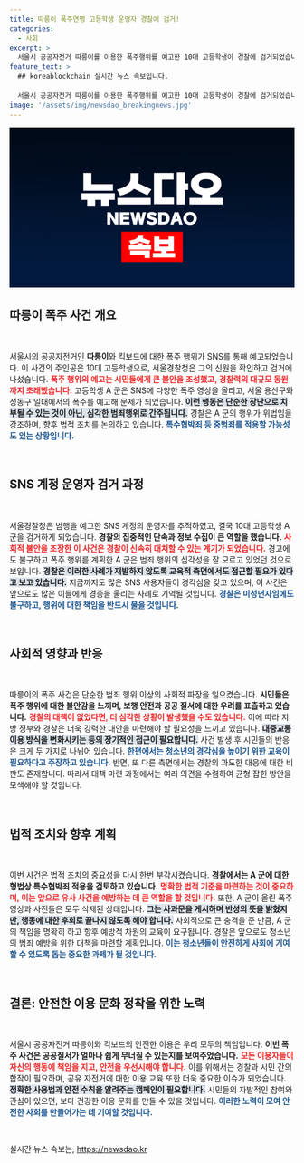 ```yaml
---
title: 따릉이 폭주연맹 고등학생 운영자 경찰에 검거!
categories:
  - 사회
excerpt: >
  서울시 공공자전거 따릉이를 이용한 폭주행위를 예고한 10대 고등학생이 경찰에 검거되었습니다. 시민 불안을 조장한 혐의로, 엄중한 처벌이 기대됩니다. 이 학생은 SNS에 모임을 공고하며 대규모 폭주를 계획했으나, 경찰의 단속으로 실행에 옮기지 못했습니다.
feature_text: >
  ## koreablockchain 실시간 뉴스 속보입니다.

  서울시 공공자전거 따릉이를 이용한 폭주행위를 예고한 10대 고등학생이 경찰에 검거되었습니다. 시민 불안을 조장한 혐의로, 엄중한 처벌이 기대됩니다. 이 학생은 SNS에 모임을 공고하며 대규모 폭주를 계획했으나, 경찰의 단속으로 실행에 옮기지 못했습니다.
image: '/assets/img/newsdao_breakingnews.jpg'
---
```


<p><img src="/assets/img/newsdao_breakingnews.jpg" alt="koreablockchain 속보" /></p>

<h2 data-ke-size="size26">따릉이 폭주 사건 개요</h2>

<p data-ke-size="size16">&nbsp;</p>

<p>서울시의 공공자전거인 <b>따릉이</b>와 킥보드에 대한 폭주 행위가 SNS를 통해 예고되었습니다. 이 사건의 주인공은 10대 고등학생으로, 서울경찰청은 그의 신원을 확인하고 검거에 나섰습니다. <b><span style="color: #ee2323;">폭주 행위의 예고는 시민들에게 큰 불안을 조성했고, 경찰력의 대규모 동원까지 초래했습니다.</span></b> 고등학생 A 군은 SNS에 다양한 폭주 영상을 올리고, 서울 용산구와 성동구 일대에서의 폭주를 예고해 문제가 되었습니다. <b><span style="background-color: #21538527;">이런 행동은 단순한 장난으로 치부될 수 있는 것이 아닌, 심각한 범죄행위로 간주됩니다.</span></b> 경찰은 A 군의 행위가 위법임을 강조하며, 향후 법적 조치를 논의하고 있습니다. <b><span style="color: #1a5490;">특수협박죄 등 중범죄를 적용할 가능성도 있는 상황입니다.</span></b></p>

<p data-ke-size="size16">&nbsp;</p>

<h2 data-ke-size="size26">SNS 계정 운영자 검거 과정</h2>

<p data-ke-size="size16">&nbsp;</p>

<p>서울경찰청은 범행을 예고한 SNS 계정의 운영자를 추적하였고, 결국 10대 고등학생 A 군을 검거하게 되었습니다. <b>경찰의 집중적인 단속과 정보 수집이 큰 역할을 했습니다.</b> <b><span style="color: #ee2323;">사회적 불안을 조장한 이 사건은 경찰이 신속히 대처할 수 있는 계기가 되었습니다.</span></b> 경고에도 불구하고 폭주 행위를 계획한 A 군은 범죄 행위의 심각성을 잘 모르고 있었던 것으로 보입니다. <b><span style="background-color: #21538527;">경찰은 이러한 사례가 재발하지 않도록 교육적 측면에서도 접근할 필요가 있다고 보고 있습니다.</span></b> 지금까지도 많은 SNS 사용자들이 경각심을 갖고 있으며, 이 사건은 앞으로도 많은 이들에게 경종을 울리는 사례로 기억될 것입니다. <b><span style="color: #1a5490;">경찰은 미성년자임에도 불구하고, 행위에 대한 책임을 반드시 물을 것입니다.</span></b></p>

<p data-ke-size="size16">&nbsp;</p>

<h2 data-ke-size="size26">사회적 영향과 반응</h2>

<p data-ke-size="size16">&nbsp;</p>

<p>따릉이의 폭주 사건은 단순한 범죄 행위 이상의 사회적 파장을 일으켰습니다. <b>시민들은 폭주 행위에 대한 불안감을 느끼며, 보행 안전과 공공 질서에 대한 우려를 표출하고 있습니다.</b> <b><span style="color: #ee2323;">경찰의 대책이 없었다면, 더 심각한 상황이 발생했을 수도 있습니다.</span></b> 이에 따라 지방 정부와 경찰은 더욱 강력한 대안을 마련해야 할 필요성을 느끼고 있습니다. <b><span style="background-color: #21538527;">대중교통 이용 방식을 변화시키는 등의 장기적인 접근이 필요합니다.</span></b> 사건 발생 후 시민들의 반응은 크게 두 가지로 나뉘어 있습니다. <b><span style="color: #1a5490;">한편에서는 청소년의 경각심을 높이기 위한 교육이 필요하다고 주장하고 있습니다.</span></b> 반면, 또 다른 측면에서는 경찰의 과도한 대응에 대한 비판도 존재합니다. 따라서 대책 마련 과정에서는 여러 의견을 수렴하여 균형 잡힌 방안을 모색해야 할 것입니다.</p>

<p data-ke-size="size16">&nbsp;</p>

<h2 data-ke-size="size26">법적 조치와 향후 계획</h2>

<p data-ke-size="size16">&nbsp;</p>

<p>이번 사건은 법적 조치의 중요성을 다시 한번 부각시켰습니다. <b>경찰에서는 A 군에 대한 형법상 특수협박죄 적용을 검토하고 있습니다.</b> <b><span style="color: #ee2323;">명확한 법적 기준을 마련하는 것이 중요하며, 이는 앞으로 유사 사건을 예방하는 데 큰 역할을 할 것입니다.</span></b> 또한, A 군이 올린 폭주 영상과 사진들은 모두 삭제된 상태입니다. <b><span style="background-color: #21538527;">그는 사과문을 게시하며 반성의 뜻을 밝혔지만, 행동에 대한 후회로 끝나지 않도록 해야 합니다.</span></b> 사회적으로 큰 충격을 준 만큼, A 군의 책임을 명확히 하고 향후 예방적 차원의 교육이 요구됩니다. 경찰은 앞으로도 청소년의 범죄 예방을 위한 대책을 마련할 계획입니다. <b><span style="color: #1a5490;">이는 청소년들이 안전하게 사회에 기여할 수 있도록 돕는 중요한 과제가 될 것입니다.</span></b></p>

<p data-ke-size="size16">&nbsp;</p>

<h2 data-ke-size="size26">결론: 안전한 이용 문화 정착을 위한 노력</h2>

<p data-ke-size="size16">&nbsp;</p>

<p>서울시 공공자전거 따릉이와 킥보드의 안전한 이용은 우리 모두의 책임입니다. <b>이번 폭주 사건은 공공질서가 얼마나 쉽게 무너질 수 있는지를 보여주었습니다.</b> <b><span style="color: #ee2323;">모든 이용자들이 자신의 행동에 책임을 지고, 안전을 우선시해야 합니다.</span></b> 이를 위해서는 경찰과 시민 간의 합작이 필요하며, 공유 자전거에 대한 이용 교육 또한 더욱 중요한 이슈가 되었습니다. <b><span style="background-color: #21538527;">정확한 사용법과 안전 수칙을 알려주는 캠페인이 필요합니다.</span></b> 시민들의 자발적인 참여와 관심이 있으면, 보다 건강한 이용 문화를 만들 수 있을 것입니다. <b><span style="color: #1a5490;">이러한 노력이 모여 안전한 사회를 만들어가는 데 기여할 것입니다.</span></b></p>

<p data-ke-size="size16">&nbsp;</p>
실시간 뉴스 속보는, <a href="https://newsdao.kr" rel="dofollow">https://newsdao.kr</a>


